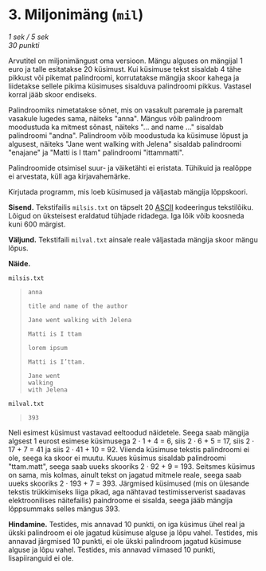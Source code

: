 # 3. Miljonimäng (`mil`)

*1 sek / 5 sek*<br />
*30 punkti*

Arvutitel on miljonimängust oma versioon. Mängu alguses on mängijal 1 euro ja talle esitatakse
20 küsimust. Kui küsimuse tekst sisaldab 4 tähe pikkust või pikemat palindroomi, korrutatakse
mängija skoor kahega ja liidetakse sellele pikima küsimuses sisalduva palindroomi pikkus.
Vastasel korral jääb skoor endiseks.

Palindroomiks nimetatakse sõnet, mis on vasakult paremale ja paremalt vasakule lugedes sama,
näiteks "anna". Mängus võib palindroom moodustuda ka mitmest sõnast, näiteks "... and name ..."
sisaldab palindroomi "andna". Palindroom võib moodustuda ka küsimuse lõpust ja algusest, näiteks
"Jane went walking with Jelena" sisaldab palindroomi "enajane" ja "Matti is I ttam" palindroomi
"ittammatti".

Palindroomide otsimisel suur- ja väiketähti ei eristata. Tühikuid ja realõppe ei arvestata, küll
aga kirjavahemärke.

Kirjutada programm, mis loeb küsimused ja väljastab mängija lõppskoori.

**Sisend.** Tekstifailis `milsis.txt` on täpselt 20 [ASCII](https://et.wikipedia.org/wiki/ASCII)
kodeeringus tekstilõiku. Lõigud on üksteisest eraldatud tühjade ridadega. Iga lõik võib koosneda
kuni 600 märgist.

**Väljund.** Tekstifaili `milval.txt` ainsale reale väljastada mängija skoor mängu lõpus.

**Näide.**

`milsis.txt`

>     anna
>
>     title and name of the author
>
>     Jane went walking with Jelena
>
>     Matti is I ttam
>
>     lorem ipsum
>
>     Matti is I’ttam.
>
>     Jane went
>     walking
>     with Jelena

`milval.txt`

>     393


Neli esimest küsimust vastavad eeltoodud näidetele. Seega saab mängija algsest 1 eurost esimese
küsimusega 2 · 1 + 4 = 6, siis 2 · 6 + 5 = 17, siis 2 · 17 + 7 = 41 ja siis 2 · 41 + 10 = 92.
Viienda küsimuse tekstis palindroomi ei ole, seega ka skoor ei muutu. Kuues küsimus sisaldab
palindroomi "ttam.matt", seega saab uueks skooriks 2 · 92 + 9 = 193. Seitsmes küsimus on
sama, mis kolmas, ainult tekst on jagatud mitmele reale, seega saab uueks skooriks 2 · 193 +
7 = 393. Järgmised küsimused (mis on ülesande tekstis trükkimiseks liiga pikad, aga nähtavad
testimisserverist saadavas elektroonilises näitefailis) paindroome ei sisalda, seega jääb mängija
lõppsummaks selles mängus 393.

**Hindamine.** Testides, mis annavad 10 punkti, on iga küsimus ühel real ja ükski palindroom
ei ole jagatud küsimuse alguse ja lõpu vahel. Testides, mis annavad järgmised 10 punkti, ei ole
ükski palindroom jagatud küsimuse alguse ja lõpu vahel. Testides, mis annavad viimased 10
punkti, lisapiiranguid ei ole.
